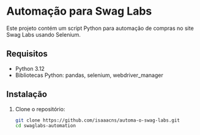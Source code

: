 # Automação para Swag Labs

Este projeto contém um script Python para automação de compras no site Swag Labs usando Selenium.

## Requisitos

- Python 3.12
- Bibliotecas Python: pandas, selenium, webdriver_manager

## Instalação

1. Clone o repositório:
   ```bash
   git clone https://github.com/isaaacns/automa-o-swag-labs.git
   cd swaglabs-automation
